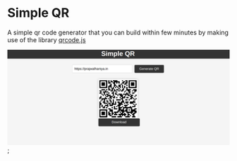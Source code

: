 # Simple QR

A simple qr code generator that you can build within few minutes by making use of the library [qrcode.js](https://davidshimjs.github.io/qrcodejs/)

![image](./assets/image.png);